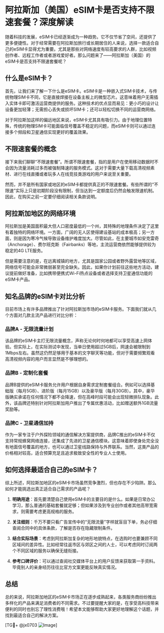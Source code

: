 # 阿拉斯加（美国）eSIM卡是否支持不限速套餐？深度解读

随着科技的发展，eSIM卡已经逐渐成为一种趋势。它不仅节省了空间，还提供了更多便捷性。对于经常需要在阿拉斯加旅行或长期居住的人来说，选择一款适合自己的eSIM卡显得尤为重要。尤其是那些对网络速度有较高要求的人群，比如视频创作者、远程工作者或者游戏爱好者。那么问题来了——阿拉斯加（美国）的eSIM卡是否支持不限速套餐呢？

## 什么是eSIM卡？

首先，让我们来了解一下什么是eSIM卡。eSIM卡是一种嵌入式SIM卡技术，与传统物理SIM卡不同，它是直接焊接在设备主板上的微型芯片。这意味着用户无需插入实体卡即可激活运营商提供的服务。这种技术的优点显而易见：更小巧的设计让设备更加轻薄；无需担心丢失或损坏SIM卡；还可以轻松切换不同的运营商网络。

对于阿拉斯加这样的偏远地区来说，eSIM卡尤其具有吸引力。由于地理位置特殊，传统的物理SIM卡可能面临信号覆盖不稳定的问题，而eSIM卡则可以通过连接多个频段和卫星通信实现更好的覆盖效果。

## 不限速套餐的概念

接下来我们聊聊“不限速套餐”。所谓不限速套餐，指的是用户在使用移动数据时不会因为流量消耗过多而被强制降速的服务模式。这对于需要大量下载高清视频素材、进行在线直播或者玩多人在线竞技类游戏的用户来说至关重要。

然而，并不是所有国家或地区的eSIM卡都提供真正的不限速套餐。有些所谓的“不限速”实际上只是初期阶段没有限制，但当达到一定额度后仍然会触发限速机制。因此，在购买之前一定要仔细阅读相关条款说明。

## 阿拉斯加地区的网络环境

阿拉斯加是美国面积最大但人口密度最低的一个州，其特殊的地理条件决定了这里有着独特的网络环境。一方面，广阔的无人区使得建设基站的成本极高；另一方面，则是因为寒冷气候导致设备维护难度加大。尽管如此，在主要城市如安克雷奇（Anchorage）、费尔班克斯（Fairbanks）等地，主流运营商依然能够提供较为稳定的4G LTE服务。

但是需要注意的是，在远离城镇的地方，尤其是国家公园或者野外露营地等区域，网络信号可能会非常微弱甚至完全缺失。因此，如果你计划前往这些地方活动，建议提前做好准备，比如携带便携式Wi-Fi热点设备或者选择支持卫星通信功能的eSIM卡产品。

## 知名品牌的eSIM卡对比分析

目前市场上有许多品牌推出了针对阿拉斯加市场的eSIM卡服务。下面我们就从几个方面对几款主流产品进行对比分析：

### 品牌A - 无限流量计划

该品牌的eSIM卡主打无限流量概念，声称无论何时何地都可以享受高速上网体验。但实际上，在实际测试中发现，当单日使用超过5GB后，网速会被限制到1Mbps左右。虽然这仍然足够用于基本的文字聊天等功能，但对于需要频繁观看高清视频内容的用户而言显然是不够理想的。

### 品牌B - 定制化套餐

品牌B提供的eSIM卡服务允许用户根据自身需求定制套餐组合。例如可以选择基础版（每月5GB）、进阶版（每月15GB）以及豪华版（每月30GB）。其中，豪华版确实承诺在任何情况下都不会降速，但在高峰时段可能会出现轻微排队现象。此外，该品牌还特别针对阿拉斯加用户推出了专属优惠活动，比如赠送额外1GB流量奖励等。

### 品牌C - 卫星通信加持

作为一家专注于户外探险领域的通信解决方案提供商，品牌C推出的eSIM卡不仅支持常规蜂窝网络连接，还集成了先进的卫星通信模块。这意味着即使身处完全没有地面信号覆盖的地方，也可以通过卫星线路保持与外界联系。当然，这类产品的价格相对较高，适合预算充足且追求极致安全性的专业人士使用。

## 如何选择最适合自己的eSIM卡？

综上所述，阿拉斯加地区的eSIM卡市场虽然竞争激烈，但也存在不少陷阱。那么如何才能挑选出真正适合自己需求的产品呢？

1. **明确用途**：首先要清楚自己使用eSIM卡的主要目的是什么。如果是日常办公学习，那么普通的基础套餐就足够；但如果涉及到专业创作或者其他高带宽需求，则需要考虑更高规格的服务。

2. **关注细则**：千万不要只看广告宣传中的“无限流量”字样就盲目下单，务必仔细查阅合同中的具体条款，了解是否存在隐藏限制条件。

3. **结合实际场景**：考虑到阿拉斯加复杂的地形地貌特点，在选购时也要兼顾不同区域间的差异性。比如经常往返市区与郊区之间的人士，可以考虑同时订阅两个不同区域的服务以确保无缝衔接。

4. **参考口碑评价**：可以通过查阅社交媒体平台上的用户反馈来获取第一手资料。毕竟别人的亲身经历往往比官方文案更能反映真实情况。

## 总结

总的来说，阿拉斯加地区的eSIM卡市场正在逐步成熟起来，各类服务商纷纷推出多样化的产品来满足消费者的不同需求。不过要提醒大家的是，在享受高科技带来便利的同时也别忘了理性消费哦！希望本文能够帮助大家更好地理解这个话题，并找到最适合自己的解决方案。

[TG💪+ @jx0703 ![Image](https://github.com/user-attachments/assets/dbca1d08-cadb-493c-b0ec-ad6f7a83f270)]